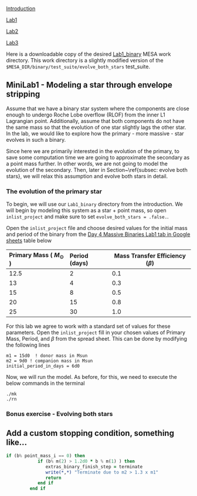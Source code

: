 [Introduction](./index.html)

[Lab1](./Lab1.html)

[Lab2](./Lab2.html)

[Lab3](./Lab3.html)


Here is a downloadable copy of the desired [Lab1_binary](https://drive.google.com/file/d/1y0AEFWzGv4vHgohqnEJMNITR15oGPHRi/view?usp=share_link) MESA work directory.
This work directory is a slightly modified version of the `$MESA_DIR/binary/test_suite/evolve_both_stars` test_suite.

## MiniLab1 - Modeling a star through envelope stripping



Assume that we have a binary star system where the components are close enough to undergo Roche Lobe overflow (RLOF) from the inner L1 Lagrangian point. Additionally, assume that both components do not have the same mass so that the evolution of one star slightly lags the other star. In the lab, we would like to explore how the primary - more massive - star evolves in such a binary.

Since here we are primarily interested in the evolution of the primary, to save some computation time we are going to approximate the secondary as a point mass further. In other words, we are not going to model the evolution of the secondary. Then, later in Section~\ref{subsec: evolve both stars}, we will relax this assumption and evolve both stars in detail.

### The evolution of the primary star

To begin, we will use our `Lab1_binary` directory from the introduction. We will begin by modeling this system as a star + point mass, so open `inlist_project` and
make sure to set `evolve_both_stars = .false.`.

Open the `inlist_project` file and choose desired values for the initial mass and period of the binary from the [Day 4 Massive Binaries Lab1 tab in Google sheets](https://docs.google.com/spreadsheets/d/1__UPg_5JfiBkJpZTleyaSwW_faxHzmo_X7Us2RTfLOM/edit?usp=sharing) table below



| Primary Mass ( $M_{\odot}$ )            | Period (days)      | Mass Transfer Efficiency ($\beta$)
|:------------------------|:------------------|---------------
| 12.5          | 2       |   0.1                      |
| 13         | 4        |       0.3                  |
| 15         | 8        |          0.5               |
| 20        | 15         |            0.8              |
| 25        | 30       |            1.0            |



For this lab we agree to work with a standard set of values for these parameters. Open the `inlist_project` fill in your chosen values of Primary Mass, Period, and $\beta$ from the spread sheet. This can be done by modifying the following lines

```
m1 = 15d0  ! donor mass in Msun
m2 = 9d0 ! companion mass in Msun
initial_period_in_days = 6d0
```

Now, we will run the model. As before, for this, we need to execute the below commands in the terminal

```
./mk
./rn
```

### Bonus exercise - Evolving both stars

## Add a custom stopping condition, something like...

```fortran
if (b% point_mass_i == 0) then
            if (b% m(2) > 1.2d0 * b % m(1) ) then
               extras_binary_finish_step = terminate
               write(*,*) "Terminate due to m2 > 1.3 x m1"
               return
            end if
         end if
```

